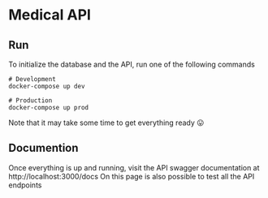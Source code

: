 # Medical API

## Run

To initialize the database and the API, run one of the following commands

```
# Development
docker-compose up dev

# Production
docker-compose up prod
```

Note that it may take some time to get everything ready 😛

## Documention

Once everything is up and running, visit the API swagger documentation at http://localhost:3000/docs
On this page is also possible to test all the API endpoints

